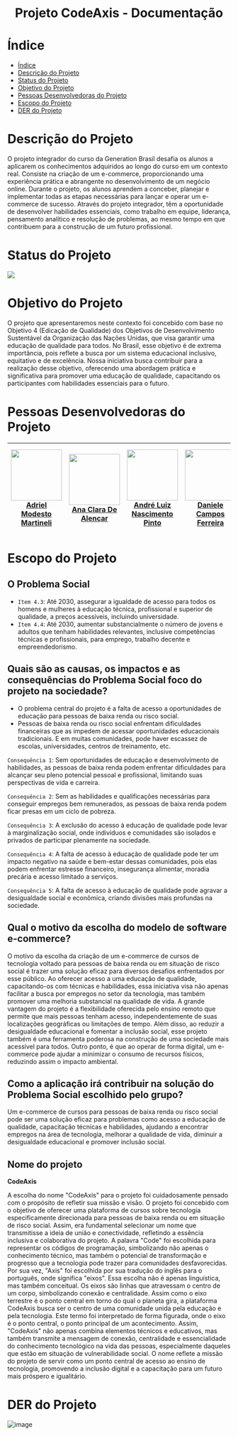 <h1 align="center"> Projeto CodeAxis - Documentação </h1>

# Índice

* [Índice](#índice)
* [Descrição do Projeto](#descrição-do-projeto)
* [Status do Projeto](#status-do-projeto)
* [Objetivo do Projeto](#objetivo-do-projeto)
* [Pessoas Desenvolvedoras do Projeto](#pessoas-desenvolvedoras-do-projeto)
* [Escopo do Projeto](#escopo-do-projeto)
* [DER do Projeto](#der-do-projeto)

# Descrição do Projeto

O projeto integrador do curso da Generation Brasil desafia os alunos a aplicarem os conhecimentos adquiridos ao longo do curso em um contexto real. Consiste na criação de um e-commerce, proporcionando uma experiência prática e abrangente no desenvolvimento de um negócio online. Durante o projeto, os alunos aprendem a conceber, planejar e implementar todas as etapas necessárias para lançar e operar um e-commerce de sucesso. Através do projeto integrador, têm a oportunidade de desenvolver habilidades essenciais, como trabalho em equipe, liderança, pensamento analítico e resolução de problemas, ao mesmo tempo em que contribuem para a construção de um futuro profissional.

# Status do Projeto

<p>
<img loading="lazy" src="http://img.shields.io/static/v1?label=STATUS&message=EM%20DESENVOLVIMENTO&color=GREEN&style=for-the-badge"/>
</p>

# Objetivo do Projeto

O projeto que apresentaremos neste contexto foi concebido com base no Objetivo 4 (Edicação de Qualidade) dos Objetivos de Desenvolvimento Sustentável da Organização das Nações Unidas, que visa garantir uma educação de qualidade para todos. No Brasil, esse objetivo é de extrema importância, pois reflete a busca por um sistema educacional inclusivo, equitativo e de excelência. Nossa iniciativa busca contribuir para a realização desse objetivo, oferecendo uma abordagem prática e significativa para promover uma educação de qualidade, capacitando os participantes com habilidades essenciais para o futuro.

# Pessoas Desenvolvedoras do Projeto

| [<img loading="lazy" src="https://avatars.githubusercontent.com/u/" width=115><br>Adriel Modesto Martineli](https://github.com/AdrielMartineli) |  [<img loading="lazy" src="https://avatars.githubusercontent.com/u/" width=115><br>Ana Clara De Alencar](https://github.com/anaclaraalencar) |  [<img loading="lazy" src="https://avatars.githubusercontent.com/u/162219194?v=4" width=115>André Luiz Nascimento Pinto](https://github.com/andrenas95) | [<img loading="lazy" src="https://avatars.githubusercontent.com/u/131809585?v=4" width=115><br>Daniele Campos Ferreira](https://github.com/daniele0118) | [<img loading="lazy" src="https://avatars.githubusercontent.com/u/121838715?v=4" width=115><br>Igor Fernandes Quaresma](https://github.com/IgorFernandesQuaresma) | [<img loading="lazy" src="https://avatars.githubusercontent.com/u/120491040?v=4" width=115><br>Jessica Costa Ignácio](https://github.com/eijess) | [<img loading="lazy" src="https://avatars.githubusercontent.com/u/" width=115><br>Jhulieny Bucci](https://github.com/JhulienyB) | [<img loading="lazy" src="https://avatars.githubusercontent.com/u/" width=115><br>Mariah Caroline P. G. Oliveira](https://github.com/Mariahcpgo) | [<img loading="lazy" src="https://avatars.githubusercontent.com/u/149630140?v=4" width=115><br>Michel Oliveira Cavalcante de Souza](https://github.com/mcavalcantedesouza) 
| :---: | :---: | :---: | :---: | :---: | :---: | :---: | :---: | :---: |

# Escopo do Projeto

<h2>O Problema Social</h2>

- `Item 4.3`: Até 2030, assegurar a igualdade de acesso para todos os homens e mulheres à educação técnica, profissional e superior de qualidade, a preços acessíveis, incluindo universidade.
- `Item 4.4`: Até 2030, aumentar substancialmente o número de jovens e adultos que tenham habilidades relevantes, inclusive competências técnicas e profissionais, para emprego, trabalho decente e empreendedorismo.

<h2>Quais são as causas, os impactos e as consequências do Problema Social foco do projeto na sociedade?</h2>

- O problema central do projeto é a falta de acesso a oportunidades de educação para pessoas de baixa renda ou risco social.
- Pessoas de baixa renda ou risco social enfrentam dificuldades financeiras que as impedem de acessar oportunidades educacionais tradicionais. E em muitas comunidades, pode haver escassez de escolas, universidades,  centros de treinamento, etc.

`Consequência 1`: Sem oportunidades de educação e desenvolvimento de habilidades, as pessoas de baixa renda podem enfrentar dificuldades para alcançar seu pleno potencial pessoal e profissional, limitando suas perspectivas de vida e carreira.

`Consequência 2`: Sem as habilidades e qualificações necessárias para conseguir empregos bem remunerados, as pessoas de baixa renda podem ficar presas em um ciclo de pobreza.

`Consequência 3`:  A exclusão do acesso à educação de qualidade pode levar à marginalização social, onde indivíduos e comunidades são isolados e privados de participar plenamente na sociedade.

`Consequência 4`: A falta de acesso à educação de qualidade pode ter um impacto negativo na saúde e bem-estar dessas comunidades, pois elas podem enfrentar estresse financeiro, insegurança alimentar, moradia precária e acesso limitado a serviços.

`Consequência 5`: A falta de acesso à educação de qualidade pode agravar a desigualdade social e econômica, criando divisões mais profundas na sociedade.

<h2>Qual o motivo da escolha do modelo de software e-commerce?</h2>

O motivo da escolha da criação de um e-commerce de cursos de tecnologia voltado para pessoas de baixa renda ou em situação de risco social é trazer uma solução eficaz para diversos desafios enfrentados por esse público. Ao oferecer acesso a uma educação de qualidade, capacitando-os com técnicas e habilidades, essa iniciativa visa não apenas facilitar a busca por empregos no setor da tecnologia, mas também promover uma melhoria substancial na qualidade de vida. A grande vantagem do projeto é a flexibilidade oferecida pelo ensino remoto que permite  que mais pessoas tenham acesso, independentemente de suas localizações geográficas ou limitações de tempo. Além disso, ao reduzir a desigualdade educacional e fomentar a inclusão social, esse projeto também é uma ferramenta poderosa na construção de uma sociedade mais acessível para todos. Outro ponto, é que ao operar de forma digital, um e-commerce pode ajudar a minimizar o consumo de recursos físicos, reduzindo assim o impacto ambiental.

<h2>Como a aplicação irá contribuir na solução do Problema Social escolhido pelo grupo?</h2>

Um e-commerce de cursos para pessoas de baixa renda ou risco social pode ser uma solução eficaz para problemas como acesso a educação de qualidade, capacitação técnicas e habilidades, ajudando a encontrar empregos na área de tecnologia, melhorar a qualidade de vida, diminuir a desigualdade educacional e promover inclusão social.

<h2>Nome do projeto</h2>

<strong>CodeAxis</strong>

A escolha do nome "CodeAxis" para o projeto foi cuidadosamente pensado com o propósito de refletir sua missão e visão. O projeto foi concebido com o objetivo de oferecer uma plataforma de cursos sobre tecnologia especificamente direcionada para pessoas de baixa renda ou em situação de risco social. Assim, era fundamental selecionar um nome que transmitisse a ideia de união e conectividade, refletindo a essência inclusiva e colaborativa do projeto.
A palavra "Code" foi escolhida para representar os códigos de programação, simbolizando não apenas o conhecimento técnico, mas também o potencial de transformação e progresso que a tecnologia pode trazer para comunidades desfavorecidas. Por sua vez, "Axis" foi escolhida por sua tradução do inglês para o português, onde significa "eixos". Essa escolha não é apenas linguística, mas também conceitual. Os eixos são linhas que atravessam o centro de um corpo, simbolizando conexão e centralidade. Assim como o eixo terrestre é o ponto central em torno do qual o planeta gira, a plataforma CodeAxis busca ser o centro de uma comunidade unida pela educação e pela tecnologia. Este termo foi interpretado de forma figurada, onde o eixo é o ponto central, o ponto principal de um acontecimento. 
Assim, "CodeAxis" não apenas combina elementos técnicos e educativos, mas também transmite a mensagem de conexão, centralidade e essencialidade do conhecimento tecnológico na vida das pessoas, especialmente daqueles que estão em situação de vulnerabilidade social. O nome reflete a missão do projeto de servir como um ponto central de acesso ao ensino de tecnologia, promovendo a inclusão digital e a capacitação para um futuro mais próspero e igualitário.

# DER do Projeto 

![image](https://github.com/Projeto-Integrador-CodeAxis/ProjetoCodeAxis-Documentacao/assets/162521119/13ca6b92-62e2-4e45-903e-53dd54f02ce8)





